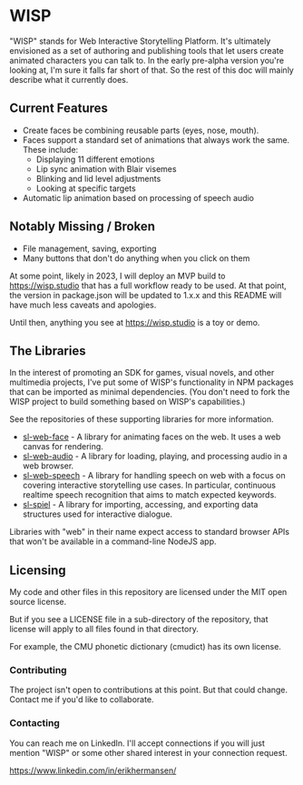 # WISP

"WISP" stands for Web Interactive Storytelling Platform. It's ultimately envisioned as a set of authoring and publishing tools that let users create animated characters you can talk to. In the early pre-alpha version you're looking at, I'm sure it falls far short of that. So the rest of this doc will mainly describe what it currently does.

## Current Features

* Create faces be combining reusable parts (eyes, nose, mouth).
* Faces support a standard set of animations that always work the same. These include:
  * Displaying 11 different emotions
  * Lip sync animation with Blair visemes
  * Blinking and lid level adjustments
  * Looking at specific targets
* Automatic lip animation based on processing of speech audio

## Notably Missing / Broken

* File management, saving, exporting
* Many buttons that don't do anything when you click on them

At some point, likely in 2023, I will deploy an MVP build to https://wisp.studio that has a full workflow ready to be used. At that point, the version in package.json will be updated to 1.x.x and this README will have much less caveats and apologies.

Until then, anything you see at https://wisp.studio is a toy or demo.

## The Libraries

In the interest of promoting an SDK for games, visual novels, and other multimedia projects, I've put some of WISP's functionality in NPM packages that can be imported as minimal dependencies. (You don't need to fork the WISP project to build something based on WISP's capabilities.)

See the repositories of these supporting libraries for more information.
* [sl-web-face](https://github.com/erikh2000/sl-web-face) - A library for animating faces on the web. It uses a web canvas for rendering.
* [sl-web-audio](https://github.com/erikh2000/sl-web-audio) - A library for loading, playing, and processing audio in a web browser.
* [sl-web-speech](https://github.com/erikh2000/sl-web-speech) - A library for handling speech on web with a focus on covering interactive storytelling use cases. In particular, continuous realtime speech recognition that aims to match expected keywords.
* [sl-spiel](https://github.com/erikh2000/sl-spiel) - A library for importing, accessing, and exporting data structures used for interactive dialogue.

Libraries with "web" in their name expect access to standard browser APIs that won't be available in a command-line NodeJS app.

## Licensing

My code and other files in this repository are licensed under the MIT open source license.

But if you see a LICENSE file in a sub-directory of the repository, that license will apply to all files found in that directory.

For example, the CMU phonetic dictionary (cmudict) has its own license.

### Contributing

The project isn't open to contributions at this point. But that could change. Contact me if you'd like to collaborate.

### Contacting

You can reach me on LinkedIn. I'll accept connections if you will just mention "WISP" or some other shared interest in your connection request.

https://www.linkedin.com/in/erikhermansen/
